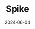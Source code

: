 ---  
layout: startup_page  
title: "Spike"  
id: "spikeapi.com"  
permalink: "/spikespikeapi.com06042024/"  
website: "https://spikeapi.com/"  
funding_round: "Seed"  
funding_amount: "$3.5M"  
investors: "Practica Capital, TheVentureCity, CEAS Investments, Plug & Play Ventures, Geek Ventures, Axel Springer Porsche (APX)"  
about: "Spike is a Lithuanian B2B data tech startup offering healthcare and digital health businesses a solution for safely and compliantly incorporating AI into their applications. They provide non-diagnostic, easy-to-implement RAG AI products through white-labelled SDKs, enabling clients to leverage AI tools and improve end-user health. Spike's platform aggregates high-quality biomarkers from various sources."  
markets: "Healthtech, AI, Data Infrastructure and Analytics"  
hq: "Palo Alto, California, United States"  
founded_year: "2022"  
linkedin: "https://www.linkedin.com/company/spike-api"  
twitter: ""  
instagram: ""  
facebook: ""  
crunchbase: "https://www.crunchbase.com/organization/spike-api?utm_source=linkedin&utm_medium=referral&utm_campaign=linkedin_companies&utm_content=profile_cta_anon&trk=funding_crunchbase"  
pitchbook: ""  

date_display: "04-Jun-2024"  
date: "2024-06-04"

# SEO Optimization  
meta_title: "Spike - Seed Funding ($3.5M)"  
meta_description: "Spike, Spike is a Lithuanian B2B data tech startup offering healthcare and digital health businesses a solution for safely and compliantly incorporating AI i..."  
meta_keywords: "Spike, Healthtech, AI, Data Infrastructure and Analytics, Seed funding"  
canonical_url: "https://startup.projectstartups.com/spikespikeapi.com06042024/"  
---
